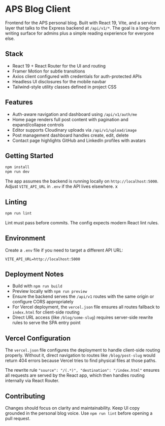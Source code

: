 # APS Blog Client

Frontend for the APS personal blog. Built with React 19, Vite, and a service layer that talks to the Express backend at `/api/v1/*`. The goal is a long-form writing surface for admins plus a simple reading experience for everyone else.

## Stack

- React 19 + React Router for the UI and routing
- Framer Motion for subtle transitions
- Axios client configured with credentials for auth-protected APIs
- Headless UI disclosures for the mobile navbar
- Tailwind-style utility classes defined in project CSS

## Features

- Auth-aware navigation and dashboard using `/api/v1/auth/me`
- Home page renders full post content with pagination and expand/collapse controls
- Editor supports Cloudinary uploads via `/api/v1/upload/image`
- Post management dashboard handles create, edit, delete
- Contact page highlights GitHub and LinkedIn profiles with avatars

## Getting Started

```bash
npm install
npm run dev
```

The app assumes the backend is running locally on `http://localhost:5000`. Adjust `VITE_API_URL` in `.env` if the API lives elsewhere.
x
## Linting

```bash
npm run lint
```

Lint must pass before commits. The config expects modern React lint rules.

## Environment

Create a `.env` file if you need to target a different API URL:

```
VITE_API_URL=http://localhost:5000
```

## Deployment Notes

- Build with `npm run build`
- Preview locally with `npm run preview`
- Ensure the backend serves the `/api/v1` routes with the same origin or configure CORS appropriately
- For Vercel deployment, the `vercel.json` file ensures all routes fallback to `index.html` for client-side routing
- Direct URL access (like `/blog/some-slug`) requires server-side rewrite rules to serve the SPA entry point

## Vercel Configuration

The `vercel.json` file configures the deployment to handle client-side routing properly. Without it, direct navigation to routes like `/blog/post-slug` would return 404 errors because Vercel tries to find physical files at those paths.

The rewrite rule `"source": "/(.*)", "destination": "/index.html"` ensures all requests are served by the React app, which then handles routing internally via React Router.

## Contributing

Changes should focus on clarity and maintainability. Keep UI copy grounded in the personal blog voice. Use `npm run lint` before opening a pull request.
